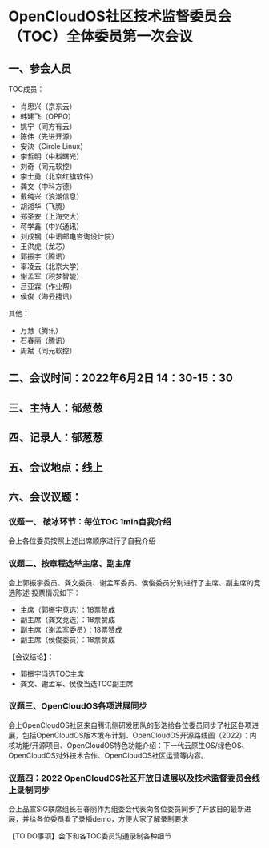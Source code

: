 # OpenCloudOS社区技术监督委员会（TOC）全体委员第一次会议

## 一、参会人员
TOC成员：
* 肖思兴（京东云）
* 韩建飞（OPPO）
* 姚宁（同方有云）
* 陈伟（先进开源）
* 安泱（Circle Linux）
* 李哲明（中科曙光）
* 刘奇（同元软控）
* 李士勇（北京红旗软件）
* 龚文（中科方德）
* 戴纯兴（浪潮信息）
* 胡湘华（飞腾）
* 郑圣安（上海交大）
* 蒋学鑫（中兴通讯）
* 刘成钢（中讯邮电咨询设计院）
* 王洪虎（龙芯）
* 郭振宇（腾讯）
* 辜凌云（北京大学）
* 谢孟军（积梦智能）
* 吕亚霖（作业帮）
* 侯俊（海云捷讯）

其他：
* 万慧（腾讯）
* 石春丽（腾讯）
* 周斌（同元软控）

## 二、会议时间：2022年6月2日 14：30-15：30

## 三、主持人：郁葱葱

## 四、记录人：郁葱葱

## 五、会议地点：线上

## 六、会议议题：

### 议题一、 破冰环节：每位TOC 1min自我介绍 

会上各位委员按照上述出席顺序进行了自我介绍

### 议题二、按章程选举主席、副主席
会上郭振宇委员、龚文委员、谢孟军委员、侯俊委员分别进行了主席、副主席的竞选陈述
投票情况如下：
* 主席（郭振宇竞选）：18票赞成
* 副主席（龚文竞选）：18票赞成
* 副主席（谢孟军委员）：18票赞成
* 副主席（侯俊委员）：18票赞成

【会议结论】：
* 郭振宇当选TOC主席
* 龚文、谢孟军、侯俊当选TOC副主席

### 议题三、OpenCloudOS各项进展同步
会上OpenCloudOS社区来自腾讯侧研发团队的彭浩给各位委员同步了社区各项进展，包括OpenCloudOS版本发布计划、OpenCloudOS开源路线图（2022）：内核功能/开源项目、OpenCloudOS特色功能介绍：下一代云原生OS/绿色OS、OpenCloudOS对外技术合作、OpenCloudOS社区运营等内容。

### 议题四：2022 OpenCloudOS社区开放日进展以及技术监督委员会线上录制同步

会上品宣SIG联席组长石春丽作为组委会代表向各位委员同步了开放日的最新进展，并给各位委员看了录播demo，方便大家了解录制要求

【TO DO事项】会下和各TOC委员沟通录制各种细节
